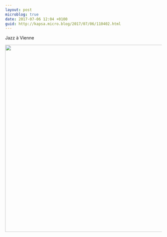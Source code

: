 ```yaml
---
layout: post
microblog: true
date: 2017-07-06 12:04 +0100
guid: http://kapsa.micro.blog/2017/07/06/110402.html
---
```

Jazz à Vienne

<img src="http://blog.jeankapsa.com/uploads/2017/b0f8c3a1ed.jpg" width="600" height="600" style="height: auto" />
